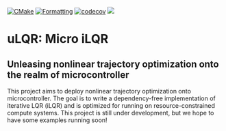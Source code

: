 [![CMake](https://github.com/bjack205/ulqr/actions/workflows/CI.yml/badge.svg)](https://github.com/bjack205/ulqr/actions/workflows/CI.yml)
[![Formatting](https://github.com/bjack205/ulqr/actions/workflows/Formatting.yml/badge.svg)](https://github.com/bjack205/ulqr/actions/workflows/Formatting.yml)
[![codecov](https://codecov.io/gh/bjack205/ulqr/branch/main/graph/badge.svg?token=ACcWEzMURH)](https://codecov.io/gh/bjack205/ulqr)
[![](https://img.shields.io/badge/docs-dev-blue.svg)](https://bjack205.github.io/ulqr/)

# uLQR: Micro iLQR
## Unleasing nonlinear trajectory optimization onto the realm of microcontroller

This project aims to deploy nonlinear trajectory optimization onto microcontroller. 
The goal is to write a dependency-free implementation of iterative LQR (iLQR) and is 
optimized for running on resource-constrained compute systems. This project is still 
under development, but we hope to have some examples running soon!